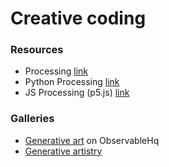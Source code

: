 # Creative coding

### Resources
* Processing [link](https://processing.org/)
* Python Processing [link](https://py.processing.org/)
* JS Processing (p5.js) [link](http://p5js.org/)

### Galleries
* [Generative art](https://observablehq.com/collection/@observablehq/generative-art) on ObservableHq
* [Generative artistry](https://generativeartistry.com/)
